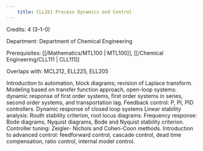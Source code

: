 ```yaml
---
    title: CLL261 Process Dynamics and Control
---
```

Credits: 4 (3-1-0)

Department: Department of Chemical Engineering

Prerequisites: [[/Mathematics/MTL100 | MTL100]], [[/Chemical Engineering/CLL111 | CLL111]]

Overlaps with: MCL212, ELL225, ELL205

Introduction to automation, block diagrams; revision of Laplace transform. Modeling based on transfer function approach, open-loop systems: dynamic response of first order systems, first order systems in series, second order systems, and transportation lag. Feedback control: P, PI, PID controllers. Dynamic response of closed loop systems Linear stability analysis: Routh stability criterion, root locus diagrams. Frequency response: Bode diagrams, Nyquist diagrams, Bode and Nyquist stability criterion. Controller tuning: Zeigler- Nichols and Cohen-Coon methods. Introduction to advanced control: feedforward control, cascade control, dead time compensation, ratio control, internal model control.